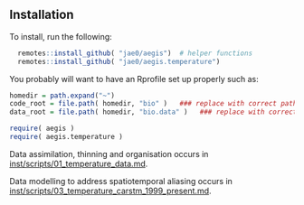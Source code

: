 ## Installation


To install, run the following:

```r
  remotes::install_github( "jae0/aegis")  # helper functions
  remotes::install_github( "jae0/aegis.temperature")
``` 

You probably will want to have an Rprofile set up properly such as:

```r
homedir = path.expand("~")
code_root = file.path( homedir, "bio" )   ### replace with correct path to the parent directory of your git-projects
data_root = file.path( homedir, "bio.data" )   ### replace with correct path to your data

require( aegis )
require( aegis.temperature )

```

Data assimilation, thinning and organisation occurs in [inst/scripts/01_temperature_data.md](inst/scripts/01_temperature_data.md).

Data modelling to address spatiotemporal aliasing occurs in [inst/scripts/03_temperature_carstm_1999_present.md](inst/scripts/03_temperature_carstm_1999_present.md).
